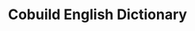 ---
title: "Cobuild English Dictionary"

categories: ['']

tags: ['Cobuild', 'English', 'Dictionary']

arwords: 'معجم كوبيلد الإنجليزي التعليمي'

arexps: []

enwords: ['Cobuild English Dictionary']

enexps: []

arlexicons: 'ع'

enlexicons: 'C'

authors: ['Ruqayya Roshdy']

translators: ['']

citations: 'العربية والذكاء الاصطناعي'

sources: 'مركز الملك عبدالله بن عبدالعزيز الدولي لخدمة اللغة العربية'

word: "true"

slug: ""
---